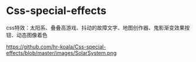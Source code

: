 # Css-special-effects
css特效：太阳系、叠叠高游戏、抖动的故障文字、地图创作器、鬼影渐变效果按钮、动态图像着色

https://github.com/hr-koala/Css-special-effects/blob/master/images/SolarSystem.png
